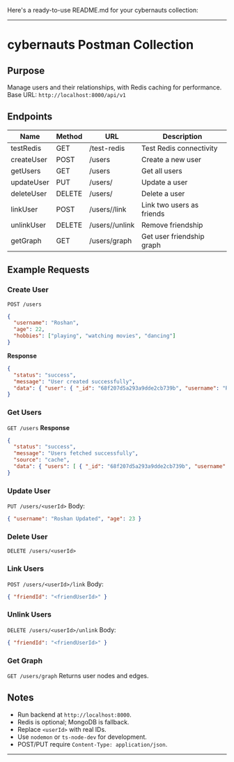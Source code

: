 Here's a ready-to-use README.md for your cybernauts collection:

---

# cybernauts Postman Collection

## Purpose
Manage users and their relationships, with Redis caching for performance.  
Base URL: `http://localhost:8000/api/v1`

## Endpoints

| Name        | Method | URL                        | Description                     |
|-------------|--------|----------------------------|---------------------------------|
| testRedis   | GET    | /test-redis                | Test Redis connectivity         |
| createUser  | POST   | /users                     | Create a new user               |
| getUsers    | GET    | /users                     | Get all users                   |
| updateUser  | PUT    | /users/<userId>            | Update a user                   |
| deleteUser  | DELETE | /users/<userId>            | Delete a user                   |
| linkUser    | POST   | /users/<userId>/link       | Link two users as friends       |
| unlinkUser  | DELETE | /users/<userId>/unlink     | Remove friendship               |
| getGraph    | GET    | /users/graph               | Get user friendship graph       |

## Example Requests

### Create User
`POST /users`
```json
{
  "username": "Roshan",
  "age": 22,
  "hobbies": ["playing", "watching movies", "dancing"]
}
```
**Response**
```json
{
  "status": "success",
  "message": "User created successfully",
  "data": { "user": { "_id": "68f207d5a293a9dde2cb739b", "username": "Roshan" } }
}
```

### Get Users
`GET /users`
**Response**
```json
{
  "status": "success",
  "message": "Users fetched successfully",
  "source": "cache",
  "data": { "users": [ { "_id": "68f207d5a293a9dde2cb739b", "username": "Roshan" } ] }
}
```

### Update User
`PUT /users/<userId>`
Body:
```json
{ "username": "Roshan Updated", "age": 23 }
```

### Delete User
`DELETE /users/<userId>`

### Link Users
`POST /users/<userId>/link`
Body:
```json
{ "friendId": "<friendUserId>" }
```

### Unlink Users
`DELETE /users/<userId>/unlink`
Body:
```json
{ "friendId": "<friendUserId>" }
```

### Get Graph
`GET /users/graph`
Returns user nodes and edges.

## Notes

- Run backend at `http://localhost:8000`.
- Redis is optional; MongoDB is fallback.
- Replace `<userId>` with real IDs.
- Use `nodemon` or `ts-node-dev` for development.
- POST/PUT require `Content-Type: application/json`.

---



